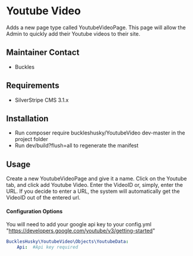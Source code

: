 Youtube Video
=================
Adds a new page type called YoutubeVideoPage. This page will allow the Admin to quickly add their Youtube videos to their site. 

## Maintainer Contact
* Buckles

## Requirements
* SilverStripe CMS 3.1.x 


## Installation
* Run composer require buckleshusky/YoutubeVideo dev-master in the project folder
* Run dev/build?flush=all to regenerate the manifest


## Usage
Create a new YoutubeVideoPage and give it a name. Click on the Youtube tab, and click add Youtube Video. Enter the VideoID or, simply, enter the URL. If you decide to enter a URL, the system will automatically get the VideoID out of the entered url.


#### Configuration Options
You will need to add your google api key to your config.yml
"https://developers.google.com/youtube/v3/getting-started"

```yml
BucklesHusky\YoutubeVideo\Objects\YoutubeData:
    Api:  #Api key required
```